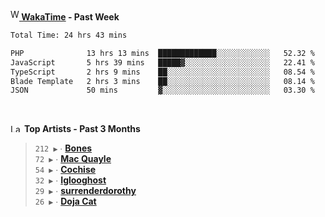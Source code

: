 <img src="https://github.com/dxnter/dxnter/assets/17434202/67b21fa4-d36d-46f9-9dec-f23d976b00ef" alt="WakaTime Logo" width="14" height="18"/><a href="https://wakatime.com/@dxnter" target="_blank"><strong> WakaTime</strong></a><strong> - Past Week</strong>

<!--START_SECTION:waka-->

```txt
Total Time: 24 hrs 43 mins

PHP              13 hrs 13 mins  █████████████░░░░░░░░░░░░   52.32 %
JavaScript       5 hrs 39 mins   █████▓░░░░░░░░░░░░░░░░░░░   22.41 %
TypeScript       2 hrs 9 mins    ██░░░░░░░░░░░░░░░░░░░░░░░   08.54 %
Blade Template   2 hrs 3 mins    ██░░░░░░░░░░░░░░░░░░░░░░░   08.14 %
JSON             50 mins         ▓░░░░░░░░░░░░░░░░░░░░░░░░   03.30 %
```

<!--END_SECTION:waka-->

<br/>

<!--START_LASTFM_ARTISTS:{"period": "3month", "rows": 6}-->
<a href="https://last.fm" target="_blank"><img src="https://user-images.githubusercontent.com/17434202/215290617-e793598d-d7c9-428f-9975-156db1ba89cc.svg" alt="Last.fm Logo" width="18" height="13"/></a> **Top Artists - Past 3 Months**

> `212 ▶️` ∙ **[Bones](https://www.last.fm/music/Bones)**<br/>
> `72 ▶️` ∙ **[Mac Quayle](https://www.last.fm/music/Mac+Quayle)**<br/>
> `54 ▶️` ∙ **[Cochise](https://www.last.fm/music/Cochise)**<br/>
> `32 ▶️` ∙ **[Iglooghost](https://www.last.fm/music/Iglooghost)**<br/>
> `29 ▶️` ∙ **[surrenderdorothy](https://www.last.fm/music/surrenderdorothy)**<br/>
> `26 ▶️` ∙ **[Doja Cat](https://www.last.fm/music/Doja+Cat)**<br/>
<!--END_LASTFM_ARTISTS-->
